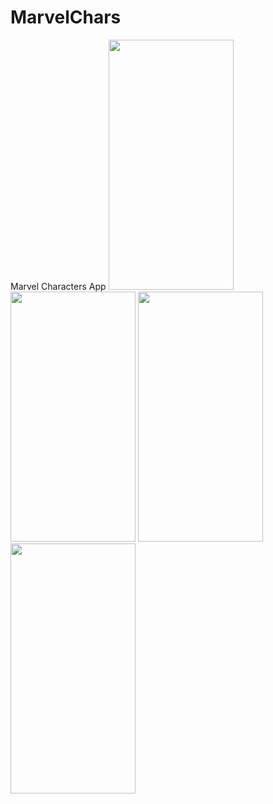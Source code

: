 # MarvelChars
Marvel Characters App
<img src="https://user-images.githubusercontent.com/92789549/178135517-90927c7e-e982-4942-9c81-5c8e4d6100b4.gif" width="200" height="400"/>
<img src="https://user-images.githubusercontent.com/92789549/178135525-624917f4-e12d-4740-a266-f85eb58a1954.gif" width="200" height="400"/>
<img src="https://user-images.githubusercontent.com/92789549/178135526-549c2fa5-8942-4775-8aed-02d2b3bb18f1.gif" width="200" height="400"/>
<img src="https://user-images.githubusercontent.com/92789549/178135529-cba0d169-112b-468b-ac71-de6188c600fb.gif" width="200" height="400"/>

